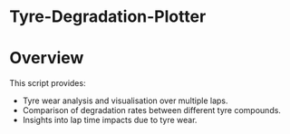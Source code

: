 # Tyre-Degradation-Plotter
# Overview
This script provides:
- Tyre wear analysis and visualisation over multiple laps.
- Comparison of degradation rates between different tyre compounds.
- Insights into lap time impacts due to tyre wear.